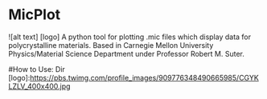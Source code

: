 # MicPlot
![alt text] [logo]
A python tool for plotting .mic files which display data for polycrystalline materials.  Based in Carnegie Mellon University Physics/Material Science Department under Professor Robert M. Suter.

#How to Use:
Dir
[logo]:https://pbs.twimg.com/profile_images/909776348490665985/CGYKLZLV_400x400.jpg

